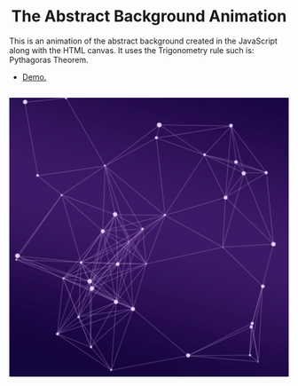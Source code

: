 <h1 align="center">The Abstract Background Animation</h1>

This is an animation of the abstract background created in the JavaScript along with the HTML canvas. It uses the Trigonometry rule such is:  Pythagoras Theorem.

-  [Demo.](https://aleksandre19.github.io/abstract_bg_anim/)

<h2 align="center"><img src="images/screenshot.png" alt='Diasfero Mockup GIF'></h2>